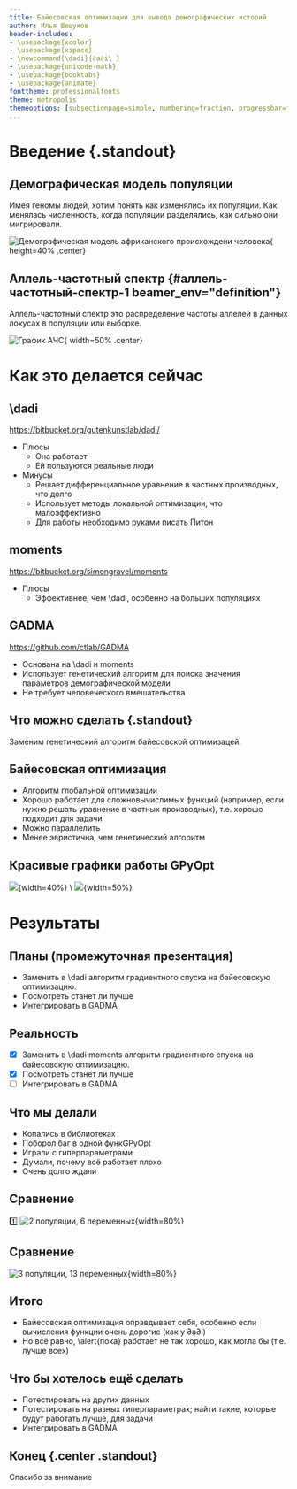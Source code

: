 ```yaml
---
title: Байесовская оптимизации для вывода демографических историй
author: Илья Шешуков
header-includes:
- \usepackage{xcolor} 
- \usepackage{xspace} 
- \newcommand{\dadi}{∂a∂i\ }
- \usepackage{unicode-math}
- \usepackage{booktabs}
- \usepackage{animate}
fonttheme: professionalfonts
theme: metropolis
themeoptions: [subsectionpage=simple, numbering=fraction, progressbar=frametitle, block=fill]
...
```


# Введение {.standout}

## Демографическая модель популяции

Имея геномы людей, хотим понять как изменялись их популяции. Как
менялась численность, когда популяции разделялись, как сильно они
мигрировали.

![Демографическая модель африканского происхождени человека](./pics/outofafrica.png){ height=40% .center}

## Аллель-частотный спектр {#аллель-частотный-спектр-1 beamer_env="definition"}

Аллель-частотный спектр это распределение частоты аллелей в данных
локусах в популяции или выборке.

![График АЧС](./pics/sfs.png){ width=50% .center}

<!---
## Пример

          SNP 1   SNP 2   SNP 3   SNP 4   SNP 5   SNP 6   SNP 7   SNP 8
  ------- ------- ------- ------- ------- ------- ------- ------- -------
          0       1       0       0       0       0       1       0
          1       0       1       0       0       0       1       0
          0       1       1       0       0       1       0       0
          0       0       0       0       1       0       1       1
          0       0       1       0       0       0       1       0
          0       0       0       1       0       1       1       0
  Сумма   1       2       3       1       1       2       5       1

Спектр: $\begin{pmatrix}4&2&1&0&1\end{pmatrix}$
>
-->

# Как это делается сейчас

## \dadi

<https://bitbucket.org/gutenkunstlab/dadi/>

-   Плюсы
    -   Она работает
    -   Ей пользуются реальные люди
-   Минусы
    -   Решает дифференциальное уравнение в частных производных, что
        долго
    -   Использует методы локальной оптимизации, что малоэффективно
    -   Для работы необходимо руками писать Питон

## moments

<https://bitbucket.org/simongravel/moments>

-   Плюсы
    -   Эффективнее, чем \dadi, особенно на больших популяциях

## GADMA

<https://github.com/ctlab/GADMA>

-   Основана на \dadi и moments
-   Использует генетический алгоритм для поиска значения параметров
    демографической модели
-   Не требует человеческого вмешательства

## Что можно сделать {.standout}

Заменим генетический алгоритм байесовской оптимизацей.

## Байесовская оптимизация

-   Алгоритм глобальной оптимизации
-   Хорошо работает для сложновычислимых функций (например, если нужно
    решать уравнение в частных производных), т.е. хорошо подходит для
    задачи
-   Можно параллелить
-   Менее эвристична, чем генетический алгоритм

## Красивые графики работы GPyOpt

![](./pics/bayes.png){width=40%} \ ![](./pics/conv.png){width=50%}

# Результаты 

## Планы (промежуточная презентация) 

- Заменить в \dadi алгоритм градиентного спуска нa байесовскую оптимизацию.
- Посмотреть станет ли лучше
- Интегрировать в GADMA

## Реальность

- [x] Заменить в ~~\dadi~~ moments алгоритм градиентного спуска нa байесовскую оптимизацию.
- [x] Посмотреть станет ли лучше
- [ ] Интегрировать в GADMA

## Что мы делали

- Копались в библиотеках
- Поборол баг в одной функGPyOpt 
- Играли с гиперпараметрами
- Думали, почему всё работает плохо
- Очень долго ждали

## Сравнение

:one:
![2 популяции, 6 переменных](./plots/2pop_6.best.log.png){width=80%}

## Сравнение

![3 популяции, 13 переменных](./plots/3pop_13.best.log.png){width=80%}

## Итого

- Байесовская оптимизация оправдывает себя, особенно если вычисления функции очень дорогие (как у ∂a∂i)
- Но всё равно, \alert{пока} работает не так хорошо, как могла бы (т.е. лучше всех)

## Что бы хотелось ещё сделать

- Потестировать на других данных
- Потестировать на разных гиперпараметрах; найти такие, которые будут работать лучше, для задачи
- Интегрировать в GADMA

## Конец {.center .standout}

Спасибо за внимание


